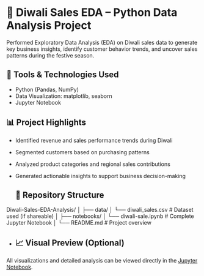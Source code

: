# 🎇 Diwali Sales EDA – Python Data Analysis Project

Performed Exploratory Data Analysis (EDA) on Diwali sales data to generate key business insights, identify customer behavior trends, and uncover sales patterns during the festive season.

## 🔧 Tools & Technologies Used
- Python (Pandas, NumPy)
- Data Visualization: matplotlib, seaborn
- Jupyter Notebook

## 📊 Project Highlights
- Identified revenue and sales performance trends during Diwali
- Segmented customers based on purchasing patterns
- Analyzed product categories and regional sales contributions
- Generated actionable insights to support business decision-making

  ## 📂 Repository Structure
Diwali-Sales-EDA-Analysis/
│
├── data/
│ └── diwali_sales.csv # Dataset used (if shareable)
│
├── notebooks/
│ └── diwali-sale.ipynb # Complete Jupyter Notebook
│
└── README.md # Project overview

- ## 📈 Visual Preview (Optional)
All visualizations and detailed analysis can be viewed directly in the [Jupyter Notebook](diwali-sale.ipynb).

